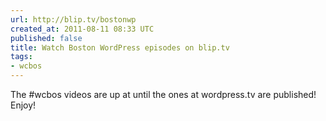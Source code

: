 ```yaml
---
url: http://blip.tv/bostonwp
created_at: 2011-08-11 08:33 UTC
published: false
title: Watch Boston WordPress episodes on blip.tv
tags:
- wcbos
---
```


The #wcbos videos are up at  until the ones at wordpress.tv are published! Enjoy!
